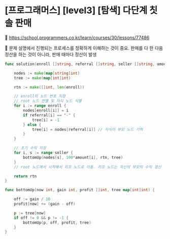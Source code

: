 # [프로그래머스] [level3] [탐색] 다단계 칫솔 판매

:link: https://school.programmers.co.kr/learn/courses/30/lessons/77486

:memo: 문제 설명에서 진행되는 프로세스를 정확하게 이해하는 것이 중요. 판매를 다 한 다음 정산을 하는 것이 아니라, 판매 때마다 정산이 발생

```go
func solution(enroll []string, referral []string, seller []string, amount []int) []int {

	nodes := make(map[string]int)
	tree := make(map[int]int)

	rtn := make([]int, len(enroll))

	// enroll의 노드 번호 지정
	// root 노드 판별 및 자식 노드 식별
	for i := range enroll {
		nodes[enroll[i]] = i
		if referral[i] == "-" {
			tree[i] = -1
		} else {
			tree[i] = nodes[referral[i]] // 자식이 부모 노드 기억
		}
	}

	// 초기 수익 저장
	for i, s := range seller {
		bottomUp(nodes[s], 100*amount[i], rtn, tree)
	}
	// root 노드에서 시작해서 리프 노드로 이동. 리프 노드는 자신의 부모의 수익 갱신

	return rtn
}

func bottomUp(now int, gain int, profit []int, tree map[int]int) {

	off := gain / 10
	profit[now] += (gain - off)

	p := tree[now]
	if off != 0 && p != -1 {
		bottomUp(p, off, profit, tree)
	}
}
```

